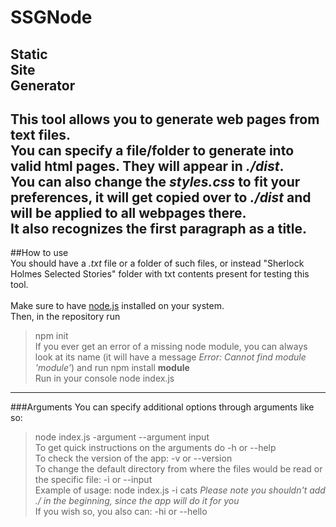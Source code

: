 # SSGNode  
**S**tatic\
**S**ite\
**G**enerator
---
This tool allows you to generate web pages from text files.\
You can specify a file/folder to generate into valid html pages. They will appear in *./dist*.\
You can also change the *styles.css* to fit your preferences, it will get copied over to *./dist* and will be applied to all webpages there.\
It also recognizes the first paragraph as a title.
---
##How to use\
You should have a *.txt* file or a folder of such files, or instead "Sherlock Holmes Selected Stories" folder with txt contents present for testing this tool.\
\
Make sure to have [node.js](https://nodejs.org/en/download/) installed on your system.\
Then, in the repository run
> npm init
\
If you ever get an error of a missing node module, you can always look at its name (it will have a message *Error: Cannot find module 'module'*) and run
> npm install **module**
\
Run in your console
> node index.js
---
###Arguments
You can specify additional options through arguments like so:
> node index.js -argument --argument input
\
To get quick instructions on the arguments do
> -h or --help
\
To check the version of the app:
> -v or --version
\
To change the default directory from where the files would be read or the specific file:
> -i or --input 
\
Example of usage:
> node index.js -i cats
*Please note you shouldn't add ./ in the beginning, since the app will do it for you*
\
If you wish so, you also can:
> -hi or --hello